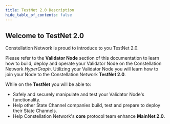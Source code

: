 ```yaml
---
title: TestNet 2.0 Description
hide_table_of_contents: false
---
```


<head>
  <title>Introduction to MainNet 2.0</title>
  <meta
    name="TestNet 2.0 Description"
    content="TestNet 2.0 Description"
  />
</head>

## Welcome to TestNet 2.0

Constellation Network is proud to introduce to you TestNet 2.0.  

Please refer to the **Validator Node** section of this documentation to learn how to build, deploy and operate your
Validator Node on the Constellation Network *HyperGraph*.  Utilizing your Validator Node you will learn how to 
join your Node to the Constellation Network **TestNet 2.0**.  

While on the **TestNet** you will be able to:

- Safely and securely manipulate and test your Validator Node's 
functionality.
- Help other State Channel companies build, test and prepare to deploy their State Channels.
- Help Constellation Network's **core** protocol team enhance **MainNet 2.0**.